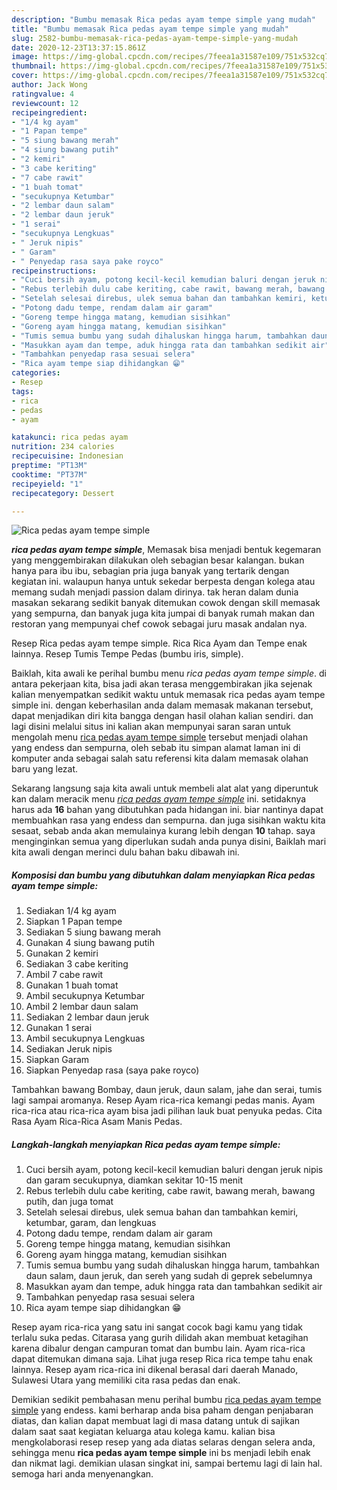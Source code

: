 ```yaml
---
description: "Bumbu memasak Rica pedas ayam tempe simple yang mudah"
title: "Bumbu memasak Rica pedas ayam tempe simple yang mudah"
slug: 2582-bumbu-memasak-rica-pedas-ayam-tempe-simple-yang-mudah
date: 2020-12-23T13:37:15.861Z
image: https://img-global.cpcdn.com/recipes/7feea1a31587e109/751x532cq70/rica-pedas-ayam-tempe-simple-foto-resep-utama.jpg
thumbnail: https://img-global.cpcdn.com/recipes/7feea1a31587e109/751x532cq70/rica-pedas-ayam-tempe-simple-foto-resep-utama.jpg
cover: https://img-global.cpcdn.com/recipes/7feea1a31587e109/751x532cq70/rica-pedas-ayam-tempe-simple-foto-resep-utama.jpg
author: Jack Wong
ratingvalue: 4
reviewcount: 12
recipeingredient:
- "1/4 kg ayam"
- "1 Papan tempe"
- "5 siung bawang merah"
- "4 siung bawang putih"
- "2 kemiri"
- "3 cabe keriting"
- "7 cabe rawit"
- "1 buah tomat"
- "secukupnya Ketumbar"
- "2 lembar daun salam"
- "2 lembar daun jeruk"
- "1 serai"
- "secukupnya Lengkuas"
- " Jeruk nipis"
- " Garam"
- " Penyedap rasa saya pake royco"
recipeinstructions:
- "Cuci bersih ayam, potong kecil-kecil kemudian baluri dengan jeruk nipis dan garam secukupnya, diamkan sekitar 10-15 menit"
- "Rebus terlebih dulu cabe keriting, cabe rawit, bawang merah, bawang putih, dan juga tomat"
- "Setelah selesai direbus, ulek semua bahan dan tambahkan kemiri, ketumbar, garam, dan lengkuas"
- "Potong dadu tempe, rendam dalam air garam"
- "Goreng tempe hingga matang, kemudian sisihkan"
- "Goreng ayam hingga matang, kemudian sisihkan"
- "Tumis semua bumbu yang sudah dihaluskan hingga harum, tambahkan daun salam, daun jeruk, dan sereh yang sudah di geprek sebelumnya"
- "Masukkan ayam dan tempe, aduk hingga rata dan tambahkan sedikit air"
- "Tambahkan penyedap rasa sesuai selera"
- "Rica ayam tempe siap dihidangkan 😁"
categories:
- Resep
tags:
- rica
- pedas
- ayam

katakunci: rica pedas ayam 
nutrition: 234 calories
recipecuisine: Indonesian
preptime: "PT13M"
cooktime: "PT37M"
recipeyield: "1"
recipecategory: Dessert

---
```



![Rica pedas ayam tempe simple](https://img-global.cpcdn.com/recipes/7feea1a31587e109/751x532cq70/rica-pedas-ayam-tempe-simple-foto-resep-utama.jpg)

<b><i>rica pedas ayam tempe simple</i></b>, Memasak bisa menjadi bentuk kegemaran yang menggembirakan dilakukan oleh sebagian besar kalangan. bukan hanya para ibu ibu, sebagian pria juga banyak yang tertarik dengan kegiatan ini. walaupun hanya untuk sekedar berpesta dengan kolega atau memang sudah menjadi passion dalam dirinya. tak heran dalam dunia masakan sekarang sedikit banyak ditemukan cowok dengan skill memasak yang sempurna, dan banyak juga kita jumpai di banyak rumah makan dan restoran yang mempunyai chef cowok sebagai juru masak andalan nya.

Resep Rica pedas ayam tempe simple. Rica Rica Ayam dan Tempe enak lainnya. Resep Tumis Tempe Pedas (bumbu iris, simple).

Baiklah, kita awali ke perihal bumbu menu <i>rica pedas ayam tempe simple</i>. di antara pekerjaan kita, bisa jadi akan terasa menggembirakan jika sejenak kalian menyempatkan sedikit waktu untuk memasak rica pedas ayam tempe simple ini. dengan keberhasilan anda dalam memasak makanan tersebut, dapat menjadikan diri kita bangga dengan hasil olahan kalian sendiri. dan lagi disini melalui situs ini kalian akan mempunyai saran saran untuk mengolah menu <u>rica pedas ayam tempe simple</u> tersebut menjadi olahan yang endess dan sempurna, oleh sebab itu simpan alamat laman ini di komputer anda sebagai salah satu referensi kita dalam memasak olahan baru yang lezat.


Sekarang langsung saja kita awali untuk membeli alat alat yang diperuntuk kan dalam meracik menu <u><i>rica pedas ayam tempe simple</i></u> ini. setidaknya harus ada <b>16</b> bahan yang dibutuhkan pada hidangan ini. biar nantinya dapat membuahkan rasa yang endess dan sempurna. dan juga sisihkan waktu kita sesaat, sebab anda akan memulainya kurang lebih dengan <b>10</b> tahap. saya menginginkan semua yang diperlukan sudah anda punya disini, Baiklah mari kita awali dengan merinci dulu bahan baku dibawah ini.

<!--inarticleads1-->

##### Komposisi dan bumbu yang dibutuhkan dalam menyiapkan Rica pedas ayam tempe simple:

1. Sediakan 1/4 kg ayam
1. Siapkan 1 Papan tempe
1. Sediakan 5 siung bawang merah
1. Gunakan 4 siung bawang putih
1. Gunakan 2 kemiri
1. Sediakan 3 cabe keriting
1. Ambil 7 cabe rawit
1. Gunakan 1 buah tomat
1. Ambil secukupnya Ketumbar
1. Ambil 2 lembar daun salam
1. Sediakan 2 lembar daun jeruk
1. Gunakan 1 serai
1. Ambil secukupnya Lengkuas
1. Sediakan  Jeruk nipis
1. Siapkan  Garam
1. Siapkan  Penyedap rasa (saya pake royco)


Tambahkan bawang Bombay, daun jeruk, daun salam, jahe dan serai, tumis lagi sampai aromanya. Resep Ayam rica-rica kemangi pedas manis. Ayam rica-rica atau rica-rica ayam bisa jadi pilihan lauk buat penyuka pedas. Cita Rasa Ayam Rica-Rica Asam Manis Pedas. 

<!--inarticleads2-->

##### Langkah-langkah menyiapkan Rica pedas ayam tempe simple:

1. Cuci bersih ayam, potong kecil-kecil kemudian baluri dengan jeruk nipis dan garam secukupnya, diamkan sekitar 10-15 menit
1. Rebus terlebih dulu cabe keriting, cabe rawit, bawang merah, bawang putih, dan juga tomat
1. Setelah selesai direbus, ulek semua bahan dan tambahkan kemiri, ketumbar, garam, dan lengkuas
1. Potong dadu tempe, rendam dalam air garam
1. Goreng tempe hingga matang, kemudian sisihkan
1. Goreng ayam hingga matang, kemudian sisihkan
1. Tumis semua bumbu yang sudah dihaluskan hingga harum, tambahkan daun salam, daun jeruk, dan sereh yang sudah di geprek sebelumnya
1. Masukkan ayam dan tempe, aduk hingga rata dan tambahkan sedikit air
1. Tambahkan penyedap rasa sesuai selera
1. Rica ayam tempe siap dihidangkan 😁


Resep ayam rica-rica yang satu ini sangat cocok bagi kamu yang tidak terlalu suka pedas. Citarasa yang gurih dilidah akan membuat ketagihan karena dibalur dengan campuran tomat dan bumbu lain. Ayam rica-rica dapat ditemukan dimana saja. Lihat juga resep Rica rica tempe tahu enak lainnya. Resep ayam rica-rica ini dikenal berasal dari daerah Manado, Sulawesi Utara yang memiliki cita rasa pedas dan enak. 

Demikian sedikit pembahasan menu perihal bumbu <u>rica pedas ayam tempe simple</u> yang endess. kami berharap anda bisa paham dengan penjabaran diatas, dan kalian dapat membuat lagi di masa datang untuk di sajikan dalam saat saat kegiatan keluarga atau kolega kamu. kalian bisa mengkolaborasi resep resep yang ada diatas selaras dengan selera anda, sehingga menu <b>rica pedas ayam tempe simple</b> ini bs menjadi lebih enak dan nikmat lagi. demikian ulasan singkat ini, sampai bertemu lagi di lain hal. semoga hari anda menyenangkan.
